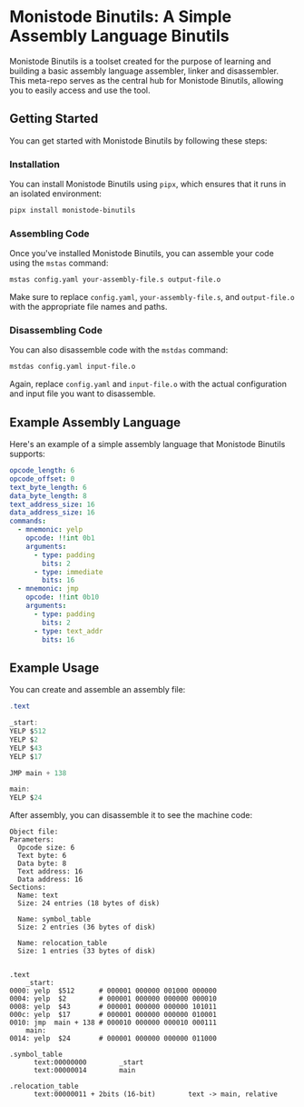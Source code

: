 # Monistode Binutils: A Simple Assembly Language Binutils

Monistode Binutils is a toolset created for the purpose of learning and building a basic assembly language assembler, linker and disassembler. This meta-repo serves as the central hub for Monistode Binutils, allowing you to easily access and use the tool.

## Getting Started

You can get started with Monistode Binutils by following these steps:

### Installation

You can install Monistode Binutils using `pipx`, which ensures that it runs in an isolated environment:

```sh
pipx install monistode-binutils
```

### Assembling Code

Once you've installed Monistode Binutils, you can assemble your code using the `mstas` command:

```sh
mstas config.yaml your-assembly-file.s output-file.o
```

Make sure to replace `config.yaml`, `your-assembly-file.s`, and `output-file.o` with the appropriate file names and paths.

### Disassembling Code

You can also disassemble code with the `mstdas` command:

```sh
mstdas config.yaml input-file.o
```

Again, replace `config.yaml` and `input-file.o` with the actual configuration and input file you want to disassemble.

## Example Assembly Language

Here's an example of a simple assembly language that Monistode Binutils supports:

```yaml
opcode_length: 6
opcode_offset: 0
text_byte_length: 6
data_byte_length: 8
text_address_size: 16
data_address_size: 16
commands:
  - mnemonic: yelp
    opcode: !!int 0b1
    arguments:
      - type: padding
        bits: 2
      - type: immediate
        bits: 16
  - mnemonic: jmp
    opcode: !!int 0b10
    arguments:
      - type: padding
        bits: 2
      - type: text_addr
        bits: 16
```

## Example Usage

You can create and assemble an assembly file:

```as
.text

_start:
YELP $512
YELP $2
YELP $43
YELP $17

JMP main + 138

main:
YELP $24
```

After assembly, you can disassemble it to see the machine code:

```
Object file:
Parameters:
  Opcode size: 6
  Text byte: 6
  Data byte: 8
  Text address: 16
  Data address: 16
Sections:
  Name: text
  Size: 24 entries (18 bytes of disk)

  Name: symbol_table
  Size: 2 entries (36 bytes of disk)

  Name: relocation_table
  Size: 1 entries (33 bytes of disk)


.text
    _start:
0000: yelp  $512      # 000001 000000 001000 000000
0004: yelp  $2        # 000001 000000 000000 000010
0008: yelp  $43       # 000001 000000 000000 101011
000c: yelp  $17       # 000001 000000 000000 010001
0010: jmp  main + 138 # 000010 000000 000010 000111
    main:
0014: yelp  $24       # 000001 000000 000000 011000

.symbol_table
      text:00000000        _start
      text:00000014        main

.relocation_table
      text:00000011 + 2bits (16-bit)        text -> main, relative
```
